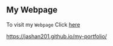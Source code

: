 ## My Webpage

To visit my ```Webpage``` Click [here](https://jashan201.github.io/my-portfolio/)

https://jashan201.github.io/my-portfolio/